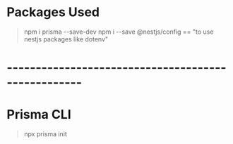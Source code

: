 # Packages Used

> npm i prisma --save-dev
> npm i --save @nestjs/config == "to use nestjs packages like dotenv"

# ---------------------------------------------------

# Prisma CLI

> npx prisma init
